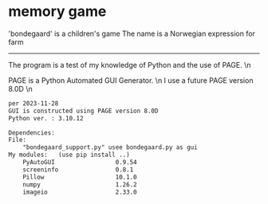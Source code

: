 # memory game

'bondegaard' is a children's game
The name is a Norwegian expression for farm

---

The program is a test of my knowledge of Python and the use of PAGE. \n

PAGE is a Python Automated GUI Generator. \n
I use a future PAGE version 8.0D \n

```tex
per 2023-11-28
GUI is constructed using PAGE version 8.0D
Python ver. : 3.10.12

Dependencies:
File: 
    "bondegaard_support.py" usee bondegaard.py as gui
My modules:   (use pip install ..)
    PyAutoGUI                 0.9.54
    screeninfo                0.8.1
    Pillow                    10.1.0
    numpy                     1.26.2
    imageio                   2.33.0
```
